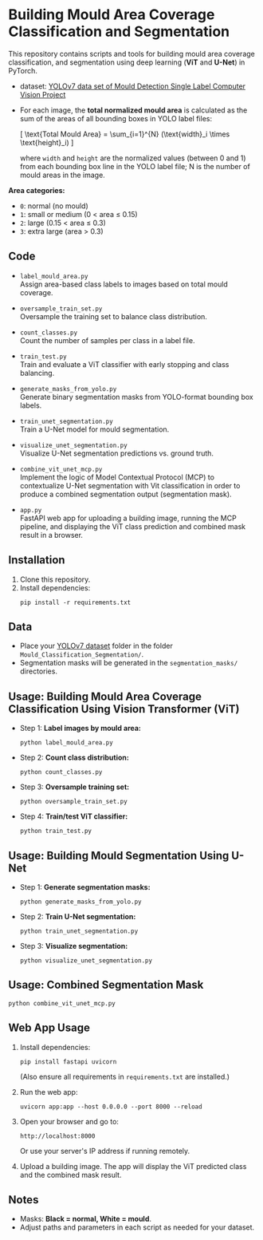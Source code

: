 # Building Mould Area Coverage Classification and Segmentation

This repository contains scripts and tools for building mould area coverage classification, and segmentation using deep learning (**ViT** and **U-Net**) in PyTorch.
- dataset: [YOLOv7 data set of Mould Detection Single Label Computer Vision Project](https://universe.roboflow.com/research-placement/mould-detection-single-label)
- For each image, the **total normalized mould area** is calculated as the sum of the areas of all bounding boxes in YOLO label files:

  \[
  \text{Total Mould Area} = \sum_{i=1}^{N} (\text{width}_i \times \text{height}_i)
  \]
  
  where `width` and `height` are the normalized values (between 0 and 1) from each bounding box line in the YOLO label file; N is the number of mould areas in the image.

**Area categories:**
- `0`: normal (no mould)
- `1`: small or medium (0 < area ≤ 0.15)
- `2`: large (0.15 < area ≤ 0.3)
- `3`: extra large (area > 0.3)  
      
## Code

- `label_mould_area.py`  
  Assign area-based class labels to images based on total mould coverage.

- `oversample_train_set.py`  
  Oversample the training set to balance class distribution.

- `count_classes.py`  
  Count the number of samples per class in a label file.

- `train_test.py`  
  Train and evaluate a ViT classifier with early stopping and class balancing.

- `generate_masks_from_yolo.py`    
  Generate binary segmentation masks from YOLO-format bounding box labels.

- `train_unet_segmentation.py`    
  Train a U-Net model for mould segmentation.

- `visualize_unet_segmentation.py`  
  Visualize U-Net segmentation predictions vs. ground truth.

- `combine_vit_unet_mcp.py`  
  Implement the logic of Model Contextual Protocol (MCP) to contextualize U-Net segmentation with Vit classification in order to produce a combined segmentation output (segmentation mask).

- `app.py`  
  FastAPI web app for uploading a building image, running the MCP pipeline, and displaying the ViT class prediction and combined mask result in a browser.
  
## Installation

1. Clone this repository.
2. Install dependencies:
    ```
    pip install -r requirements.txt
    ```

## Data

- Place your [YOLOv7 dataset](https://universe.roboflow.com/research-placement/mould-detection-single-label) folder in the folder `Mould_Classification_Segmentation/`.
- Segmentation masks will be generated in the `segmentation_masks/` directories.

## Usage: Building Mould Area Coverage Classification Using Vision Transformer (ViT)

- Step 1: **Label images by mould area:**  
  ```
  python label_mould_area.py
  ```
  
- Step 2: **Count class distribution:**  
  ```
  python count_classes.py
  ```
  
- Step 3: **Oversample training set:**  
  ```
  python oversample_train_set.py
  ```

- Step 4: **Train/test ViT classifier:**  
  ```
  python train_test.py
  ```
  
## Usage: Building Mould Segmentation Using U-Net

- Step 1: **Generate segmentation masks:**  
  ```
  python generate_masks_from_yolo.py
  ```
    
- Step 2: **Train U-Net segmentation:**  
  ```
  python train_unet_segmentation.py
  ```

- Step 3: **Visualize segmentation:**  
  ```
  python visualize_unet_segmentation.py
  ```
  
## Usage: Combined Segmentation Mask

```
python combine_vit_unet_mcp.py
```

## Web App Usage

1. Install dependencies:
    ```
    pip install fastapi uvicorn
    ```
    (Also ensure all requirements in `requirements.txt` are installed.)

2. Run the web app:
    ```
    uvicorn app:app --host 0.0.0.0 --port 8000 --reload
    ```

3. Open your browser and go to:
    ```
    http://localhost:8000
    ```
    Or use your server's IP address if running remotely.

4. Upload a building image. The app will display the ViT predicted class and the combined mask result.

## Notes

- Masks: **Black = normal, White = mould**.
- Adjust paths and parameters in each script as needed for your dataset.
